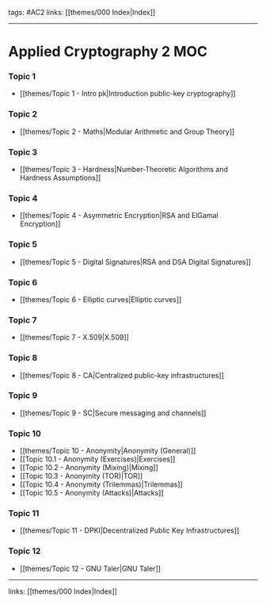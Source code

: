 tags: #AC2
links:  [[themes/000 Index|Index]]

---
# Applied Cryptography 2 MOC

### Topic 1
- [[themes/Topic 1 - Intro pk|Introduction public-key cryptography]]

### Topic 2
- [[themes/Topic 2 - Maths|Modular Arithmetic and Group Theory]]

### Topic 3
- [[themes/Topic 3 - Hardness|Number-Theoretic Algorithms and Hardness Assumptions]]

### Topic 4
- [[themes/Topic 4 - Asymmetric Encryption|RSA and ElGamal Encryption]]

### Topic 5
- [[themes/Topic 5 - Digital Signatures|RSA and DSA Digital Signatures]]

### Topic 6
- [[themes/Topic 6 - Elliptic curves|Elliptic curves]]

### Topic 7
- [[themes/Topic 7 - X.509|X.509]]

### Topic 8
- [[themes/Topic 8 - CA|Centralized public-key infrastructures]]

### Topic 9
- [[themes/Topic 9 - SC|Secure messaging and channels]]

### Topic 10
- [[themes/Topic 10 - Anonymity|Anonymity (General)]]
- [[Topic 10.1 - Anonymity (Exercises)|Exercises]]
- [[Topic 10.2 - Anonymity (Mixing)|Mixing]]
- [[Topic 10.3 - Anonymity (TOR)|TOR]]
- [[Topic 10.4 - Anonymity (Trilemmas)|Trilemmas]]
- [[Topic 10.5 - Anonymity (Attacks)|Attacks]]

### Topic 11
- [[themes/Topic 11 - DPKI|Decentralized Public Key Infrastructures]]

### Topic 12
- [[themes/Topic 12 - GNU Taler|GNU Taler]]

---
links:  [[themes/000 Index|Index]]